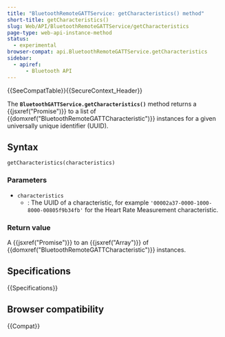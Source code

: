```yaml
---
title: "BluetoothRemoteGATTService: getCharacteristics() method"
short-title: getCharacteristics()
slug: Web/API/BluetoothRemoteGATTService/getCharacteristics
page-type: web-api-instance-method
status:
  - experimental
browser-compat: api.BluetoothRemoteGATTService.getCharacteristics
sidebar:
  - apiref:
      - Bluetooth API
---
```


{{SeeCompatTable}}{{SecureContext_Header}}

The **`BluetoothGATTService.getCharacteristics()`** method
returns a {{jsxref("Promise")}} to a list of {{domxref("BluetoothRemoteGATTCharacteristic")}}
instances for a given universally unique identifier (UUID).

## Syntax

```js-nolint
getCharacteristics(characteristics)
```

### Parameters

- `characteristics`
  - : The UUID of a characteristic, for
    example `'00002a37-0000-1000-8000-00805f9b34fb'` for the Heart Rate
    Measurement characteristic.

### Return value

A {{jsxref("Promise")}} to an
{{jsxref("Array")}} of {{domxref("BluetoothRemoteGATTCharacteristic")}} instances.

## Specifications

{{Specifications}}

## Browser compatibility

{{Compat}}
